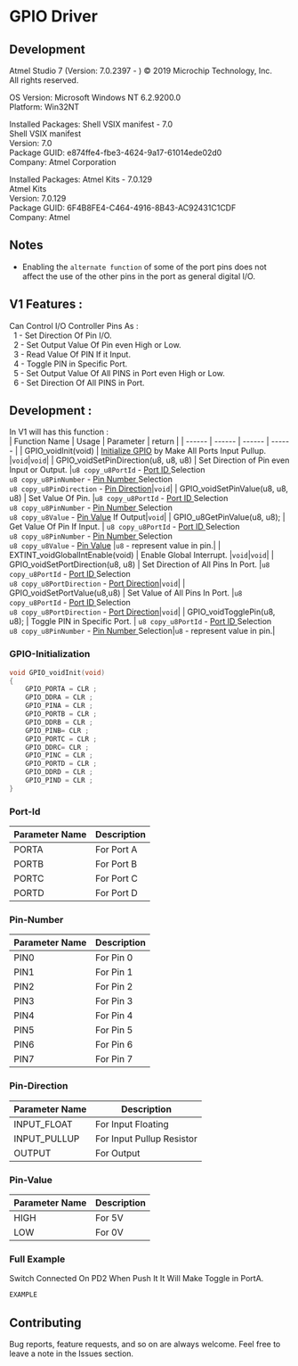 # GPIO Driver
## Development
Atmel Studio 7 (Version: 7.0.2397 - ) 
© 2019 Microchip Technology, Inc.  
All rights reserved.  
  
OS Version: Microsoft Windows NT 6.2.9200.0  
Platform: Win32NT  
  
Installed Packages: Shell VSIX manifest - 7.0  
Shell VSIX manifest  
Version: 7.0  
Package GUID: e874ffe4-fbe3-4624-9a17-61014ede02d0  
Company: Atmel Corporation  
  
Installed Packages: Atmel Kits - 7.0.129    
Atmel Kits  
Version: 7.0.129    
Package GUID: 6F4B8FE4-C464-4916-8B43-AC92431C1CDF    
Company: Atmel  

## Notes  
- Enabling the `alternate function` of some of the port pins does not affect the use of the other pins in the port as general digital I/O.  
## V1 Features : 
 Can Control I/O Controller Pins As :     
&nbsp; 1 - Set Direction Of Pin  I/O.  
&nbsp; 2 - Set Output Value Of Pin even High or Low.  
&nbsp; 3 - Read Value Of PIN If it Input.  
&nbsp; 4 - Toggle PIN in Specific Port.  
&nbsp; 5 - Set Output Value Of All PINS in Port even High or Low.    
&nbsp; 6 - Set Direction Of All PINS in Port.    
 
## Development :  
In V1 will has this function :  
| Function Name | Usage |  Parameter | return |
| ------ | ------ |  ------ |  ------ |
| GPIO_voidInit(void)  | <a href="#GPIO-initialization">Initialize GPIO</a> by Make All Ports Input Pullup. |`void`|`void`|
| GPIO_voidSetPinDirection(u8, u8, u8)  | Set Direction of Pin even Input or Output. |`u8 copy_u8PortId` - <a href="#Port-Id">Port ID </a>Selection <br/>`u8 copy_u8PinNumber` - <a href="#Pin-Number">Pin Number </a>Selection<br/>`u8 copy_u8PinDirection` - <a href="#Pin-Direction">Pin Direction</a>|`void`|
| GPIO_voidSetPinValue(u8, u8, u8)  | Set Value Of Pin. |`u8 copy_u8PortId` - <a href="#Port-Id">Port ID </a>Selection <br/>`u8 copy_u8PinNumber` - <a href="#Pin-Number">Pin Number </a>Selection<br/>`u8 copy_u8Value` - <a href="#Pin-Value">Pin Value</a> If Output|`void`|
| GPIO_u8GetPinValue(u8, u8);  | Get Value Of Pin If Input. | `u8 copy_u8PortId` - <a href="#Port-Id">Port ID </a>Selection <br/>`u8 copy_u8PinNumber` - <a href="#Pin-Number">Pin Number </a>Selection<br/>`u8 copy_u8Value` - <a href="#Pin-Value">Pin Value</a> |`u8` - represent value in pin.|
| EXTINT_voidGlobalIntEnable(void)  | Enable Global Interrupt. |`void`|`void`|
| GPIO_voidSetPortDirection(u8, u8)  | Set Direction of All Pins In Port. |`u8 copy_u8PortId` - <a href="#Port-Id">Port ID </a>Selection <br/>`u8 copy_u8PortDirection` - <a href="#Pin-Direction">Port Direction</a>|`void`|
| GPIO_voidSetPortValue(u8,u8)  | Set Value of All Pins In Port. |`u8 copy_u8PortId` - <a href="#Port-Id">Port ID </a>Selection <br/>`u8 copy_u8PortDirection` - <a href="#Pin-Direction">Port Direction</a>|`void`|
| GPIO_voidTogglePin(u8, u8);  | Toggle PIN in Specific Port. | `u8 copy_u8PortId` - <a href="#Port-Id">Port ID </a>Selection <br/>`u8 copy_u8PinNumber` - <a href="#Pin-Number">Pin Number </a>Selection|`u8` - represent value in pin.|


### GPIO-Initialization
```c
void GPIO_voidInit(void)
{
	GPIO_PORTA = CLR ;
	GPIO_DDRA = CLR ;
	GPIO_PINA = CLR ;
	GPIO_PORTB = CLR ;
	GPIO_DDRB = CLR ;
	GPIO_PINB= CLR ;
	GPIO_PORTC = CLR ;
	GPIO_DDRC= CLR ;
	GPIO_PINC = CLR ;
	GPIO_PORTD = CLR ;
	GPIO_DDRD = CLR ;
	GPIO_PIND = CLR ;
}
```
### Port-Id
| Parameter Name | Description |
| ------ | ------ |
| PORTA | For Port A |
| PORTB | For Port B |
| PORTC | For Port C |
| PORTD | For Port D |
### Pin-Number
| Parameter Name | Description |
| ------ | ------ |
| PIN0 | For Pin 0 |
| PIN1 | For Pin 1 |
| PIN2 | For Pin 2 |
| PIN3 | For Pin 3 |
| PIN4 | For Pin 4 |
| PIN5 | For Pin 5 |
| PIN6 | For Pin 6 |
| PIN7 | For Pin 7 |
### Pin-Direction
| Parameter Name | Description |
| ------ | ------ |
| INPUT_FLOAT | For Input Floating |
| INPUT_PULLUP | For Input Pullup Resistor |
| OUTPUT | For Output |
### Pin-Value
| Parameter Name | Description |
| ------ | ------ |
| HIGH | For 5V |
| LOW | For 0V |
### Full Example  
Switch Connected On PD2 When Push It It Will Make Toggle in PortA.  
```c
EXAMPLE
```
## Contributing  
Bug reports, feature requests, and so on are always welcome. Feel free to leave a note in the Issues section.
